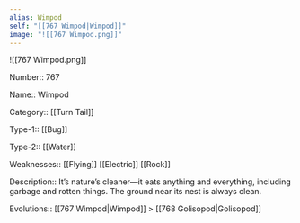 ```yaml
---
alias: Wimpod
self: "[[767 Wimpod|Wimpod]]"
image: "![[767 Wimpod.png]]"
---
```


![[767 Wimpod.png]]


Number:: 767

Name:: Wimpod

Category:: [[Turn Tail]]

Type-1:: [[Bug]]

Type-2:: [[Water]]

Weaknesses:: [[Flying]] [[Electric]] [[Rock]]

Description::  It’s nature’s cleaner—it eats anything and everything, including garbage and rotten things. The ground near its nest is always clean. 

Evolutions:: [[767 Wimpod|Wimpod]] > [[768 Golisopod|Golisopod]]
